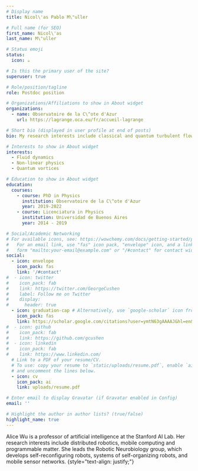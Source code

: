 ```yaml
---
# Display name
title: Nicol\'as Pablo M\"uller 

# Full name (for SEO)
first_name: Nicol\'as
last_name: M\"uller

# Status emoji
status:
  icon: ☕️

# Is this the primary user of the site?
superuser: true

# Role/position/tagline
role: Postdoc position

# Organizations/Affiliations to show in About widget
organizations:
  - name: Observatoire de la C\^ote d'Azur
    url: https://lagrange.oca.eu/fr/accueil-lagrange

# Short bio (displayed in user profile at end of posts)
bio: My research interests include classical and quantum turbulent flows. 

# Interests to show in About widget
interests:
  - Fluid dynamics
  - Non-linear physics
  - Quantum vortices

# Education to show in About widget
education:
  courses:
    - course: PhD in Physics
      institution: Observatoire de la C\^ote d'Azur
      year: 2019-2022
    - course: Licenciatura in Physics
      institution: Universidad de Buenos Aires
      year: 2014 - 2019

# Social/Academic Networking
# For available icons, see: https://wowchemy.com/docs/getting-started/page-builder/#icons
#   For an email link, use "fas" icon pack, "envelope" icon, and a link in the
#   form "mailto:your-email@example.com" or "/#contact" for contact widget.
social:
  - icon: envelope
    icon_pack: fas
    link: '/#contact'
#  - icon: twitter
#    icon_pack: fab
#    link: https://twitter.com/GeorgeCushen
#    label: Follow me on Twitter
#    display:
#      header: true
  - icon: graduation-cap # Alternatively, use `google-scholar` icon from `ai` icon pack
    icon_pack: fas
    link: https://scholar.google.com/citations?user=ymtN63gAAAAJ&hl=en&oi=ao
#  - icon: github
#    icon_pack: fab
#    link: https://github.com/gcushen
#  - icon: linkedin
#    icon_pack: fab
#    link: https://www.linkedin.com/
  # Link to a PDF of your resume/CV.
  # To use: copy your resume to `static/uploads/resume.pdf`, enable `ai` icons in `params.yaml`,
  # and uncomment the lines below.
  - icon: cv
    icon_pack: ai
    link: uploads/resume.pdf

# Enter email to display Gravatar (if Gravatar enabled in Config)
email: ''

# Highlight the author in author lists? (true/false)
highlight_name: true
---
```


Alice Wu is a professor of artificial intelligence at the Stanford AI Lab. Her research interests include distributed robotics, mobile computing and programmable matter. She leads the Robotic Neurobiology group, which develops self-reconfiguring robots, systems of self-organizing robots, and mobile sensor networks.
{style="text-align: justify;"}
